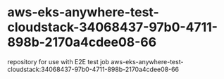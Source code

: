 # aws-eks-anywhere-test-cloudstack-34068437-97b0-4711-898b-2170a4cdee08-66
repository for use with E2E test job aws-eks-anywhere-test-cloudstack:34068437-97b0-4711-898b-2170a4cdee08-66
